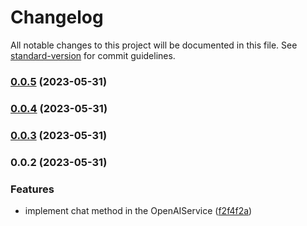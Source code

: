 # Changelog

All notable changes to this project will be documented in this file. See [standard-version](https://github.com/conventional-changelog/standard-version) for commit guidelines.

### [0.0.5](https://github.com/Webeleon/nestjs-openai/compare/v0.0.4...v0.0.5) (2023-05-31)

### [0.0.4](https://github.com/Webeleon/nestjs-openai/compare/v0.0.3...v0.0.4) (2023-05-31)

### [0.0.3](https://github.com/Webeleon/nestjs-openai/compare/v0.0.2...v0.0.3) (2023-05-31)

### 0.0.2 (2023-05-31)


### Features

* implement chat method in the OpenAIService ([f2f4f2a](https://github.com/Webeleon/nestjs-openai/commit/f2f4f2ad1153ba1935428fc5701915c71e909175))
